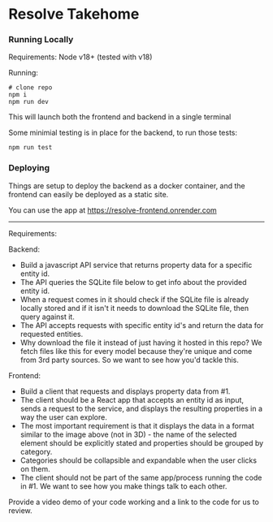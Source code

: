 # Resolve Takehome

### Running Locally

Requirements: Node v18+ (tested with v18)

Running:

```
# clone repo
npm i
npm run dev
```

This will launch both the frontend and backend in a single terminal

Some minimial testing is in place for the backend, to run those tests:

```
npm run test
```

### Deploying

Things are setup to deploy the backend as a docker container, and the frontend can easily be deployed as a static site.

You can use the app at https://resolve-frontend.onrender.com

---

Requirements:

Backend:

- Build a javascript API service that returns property data for a specific entity id.
- The API queries the SQLite file below to get info about the provided entity id.
- When a request comes in it should check if the SQLite file is already locally stored and if it isn't it needs to download the SQLite file, then query against it.
- The API accepts requests with specific entity id's and return the data for requested entities.
- Why download the file it instead of just having it hosted in this repo? We fetch files like this for every model because they're unique and come from 3rd party sources. So we want to see how you'd tackle this.

Frontend:

- Build a client that requests and displays property data from #1.
- The client should be a React app that accepts an entity id as input, sends a request to the service, and displays the resulting properties in a way the user can explore.
- The most important requirement is that it displays the data in a format similar to the image above (not in 3D) - the name of the selected element should be explicitly stated and properties should be grouped by category.
- Categories should be collapsible and expandable when the user clicks on them.
- The client should not be part of the same app/process running the code in #1. We want to see how you make things talk to each other.

Provide a video demo of your code working and a link to the code for us to review.
